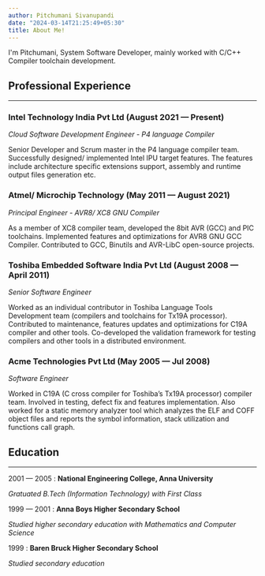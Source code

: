 ```yaml
---
author: Pitchumani Sivanupandi
date: "2024-03-14T21:25:49+05:30"
title: About Me!
---
```

I'm Pitchumani, System Software Developer, mainly worked with C/C++ Compiler toolchain development.

## Professional Experience
---------------
### Intel Technology India Pvt Ltd (August 2021 — Present)
*Cloud Software Development Engineer - P4 language Compiler*

Senior Developer and Scrum master in the P4 language compiler team. Successfully designed/ implemented Intel IPU target features. The features include architecture specific extensions support, assembly and runtime output files generation etc.

### Atmel/ Microchip Technology (May 2011 — August 2021)
*Principal Engineer - AVR8/ XC8 GNU Compiler*

As a member of XC8 compiler team, developed the 8bit AVR (GCC) and PIC toolchains. Implemented features and optimizations for AVR8 GNU GCC Compiler. Contributed to GCC, Binutils and AVR-LibC open-source projects.

### Toshiba Embedded Software India Pvt Ltd (August 2008 — April 2011)
*Senior Software Engineer*

Worked as an individual contributor in Toshiba Language Tools Development team (compilers and toolchains for Tx19A processor). Contributed to maintenance, features updates and optimizations for C19A compiler and other tools. Co-developed the validation framework for testing compilers and other tools in a distributed environment.

### Acme Technologies Pvt Ltd (May 2005 — Jul 2008)
*Software Engineer*

Worked in C19A (C cross compiler for Toshiba’s Tx19A processor) compiler team. Involved in testing, defect fix and features implementation. Also worked for a static memory analyzer tool which analyzes the ELF and COFF object files and reports the symbol information, stack utilization and functions call graph.

## Education
---------
2001 — 2005
: **National Engineering College, Anna University**

  *Gratuated B.Tech (Information Technology) with First Class*

1999 — 2001
: **Anna Boys Higher Secondary School**

  *Studied higher secondary education with Mathematics and Computer Science*

1999
: **Baren Bruck Higher Secondary School**

  *Studied secondary education*
